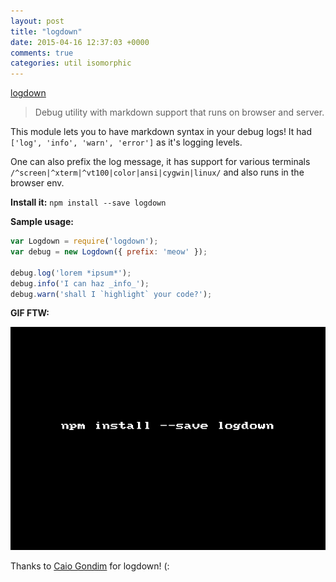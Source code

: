 ```yaml
---
layout: post
title: "logdown"
date: 2015-04-16 12:37:03 +0000
comments: true
categories: util isomorphic
---
```


[logdown](http://npm.im/logdown)
> Debug utility with markdown support that runs on browser and server.

This module lets you to have markdown syntax in your debug logs! It had `['log', 'info', 'warn', 'error']` as it's logging levels.

One can also prefix the log message, it has support for various terminals `/^screen|^xterm|^vt100|color|ansi|cygwin|linux/` and also runs
in the browser env.


__Install it:__ `npm install --save logdown`


__Sample usage:__

```js
var Logdown = require('logdown');
var debug = new Logdown({ prefix: 'meow' });

debug.log('lorem *ipsum*');
debug.info('I can haz _info_');
debug.warn('shall I `highlight` your code?');
```

__GIF FTW:__

![logdown](/images/logdown/logdown.gif)


Thanks to [Caio Gondim](http://caiogondim.com) for logdown! (:
